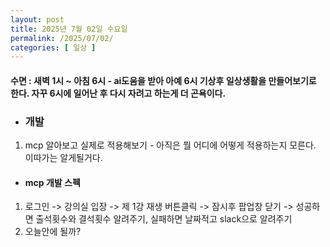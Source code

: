```yaml
---
layout: post
title: 2025년 7월 02일 수요일
permalink: /2025/07/02/
categories: [ 일상 ]
---
```

#### 수면 : 새벽 1시 ~ 아침 6시 - ai도움을 받아 아예 6시 기상후 일상생활을 만들어보기로 한다. 자꾸 6시에 일어난 후 다시 자려고 하는게 더 곤욕이다.
* ### 개발
1. mcp 알아보고 실제로 적용해보기 - 아직은 뭘 어디에 어떻게 적용하는지 모른다. 이따가는 알게될거다.

* #### mcp 개발 스펙
1. 로그인 -> 강의실 입장 -> 제 1강 재생 버튼클릭 -> 잠시후 팝업창 닫기 -> 성공하면 출석횟수와 결석횟수 알려주기, 실패하면 날짜적고 slack으로 알려주기
2. 오늘안에 될까?